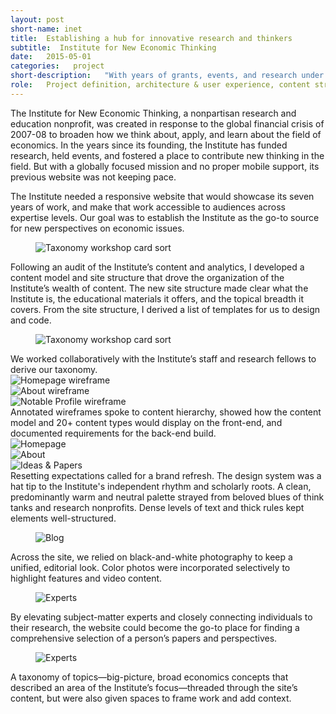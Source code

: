 ```yaml
---
layout: post
short-name: inet
title:  Establishing a hub for innovative research and thinkers
subtitle:  Institute for New Economic Thinking
date:   2015-05-01
categories:   project
short-description:   "With years of grants, events, and research under its belt, the Institute for New Economic Thinking had outgrown both its website architecture and its CMS. To justify itself to donors and the academic community, the Institute needed a new website that could connect its disparate content to prove and amplify its work."
role:   Project definition, architecture & user experience, content strategy, creative direction, design concept & system, digital style guide
---
```


The Institute for New Economic Thinking, a nonpartisan research and education nonprofit, was created in response to the global financial crisis of 2007-08 to broaden how we think about, apply, and learn about the field of economics. In the years since its founding, the Institute has funded research, held events, and fostered a place to contribute new thinking in the field. But with a globally focused mission and no proper mobile support, its previous website was not keeping pace.

The Institute needed a responsive website that would showcase its seven years of work, and make that work accessible to audiences across expertise levels. Our goal was to establish the Institute as the go-to source for new perspectives on economic issues.

<div class="fig-with-cap">
  <figure class="center-image-wider"><img src="../../../../a/img/inet-01.jpg" alt="Taxonomy workshop card sort"></figure>
  <figcaption class="caption">Following an audit of the Institute’s content and analytics, I developed a content model and site structure that drove the organization of the Institute’s wealth of content. The new site structure made clear what the Institute is, the educational materials it offers, and the topical breadth it covers. From the site structure, I derived a list of templates for us to design and code.</figcaption>
</div>

<div class="fig-with-cap">
  <figure class="center-image-wider"><img src="../../../../a/img/inet-02.jpg" alt="Taxonomy workshop card sort"></figure>
  <figcaption class="caption">We worked collaboratively with the Institute’s staff and research fellows to derive our taxonomy.</figcaption>
</div>

<div class="fig-with-cap">
  <div id="carousel-1">
    <div><img src="../../../../a/img/inet-03-01.jpg" alt="Homepage wireframe"></div>      
    <div><img src="../../../../a/img/inet-03-02.jpg" alt="About wireframe"></div>
    <div><img src="../../../../a/img/inet-03-03.jpg" alt="Notable Profile wireframe"></div>
  </div>
  <div class="caption">
    <div id="carousel-arrows-1"></div>
    <figcaption>Annotated wireframes spoke to content hierarchy, showed how the content model and 20+ content types would display on the front-end, and documented requirements for the back-end build.</figcaption>
  </div>
</div>

<div class="fig-with-cap">
  <div id="carousel-2">
    <div><img src="../../../../a/img/inet-04-01.jpg" alt="Homepage"></div>      
    <div><img src="../../../../a/img/inet-04-02.jpg" alt="About"></div>
    <div><img src="../../../../a/img/inet-04-03.jpg" alt="Ideas & Papers"></div>
  </div>
  <div class="caption">
    <div id="carousel-arrows-2"></div>
    <figcaption>Resetting expectations called for a brand refresh. The design system was a hat tip to the Institute's independent rhythm and scholarly roots. A clean, predominantly warm and neutral palette strayed from beloved blues of think tanks and research nonprofits. Dense levels of text and thick rules kept elements well-structured.</figcaption>
  </div>
</div>

<div class="fig-with-cap">
  <figure class="scrollable full-width-image"><img src="../../../../a/img/inet-05.jpg" alt="Blog"></figure>
  <figcaption class="caption">Across the site, we relied on black-and-white photography to keep a unified, editorial look. Color photos were incorporated selectively to highlight features and video content.</figcaption>
</div>


<div class="fig-with-cap">
  <figure class="scrollable full-width-image"><img src="../../../../a/img/inet-06.jpg" alt="Experts"></figure>
  <figcaption class="caption">By elevating subject-matter experts and closely connecting individuals to their research, the website could become the go-to place for finding a comprehensive selection of a person’s papers and perspectives.</figcaption>
</div>

<div class="fig-with-cap">
  <figure class="scrollable full-width-image"><img src="../../../../a/img/inet-07.jpg" alt="Experts"></figure>
  <figcaption class="caption">A taxonomy of topics—big-picture, broad economics concepts that described an area of the Institute’s focus—threaded through the site’s content, but were also given spaces to frame work and add context.</figcaption>
</div>
